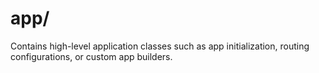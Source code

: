 # app/

Contains high-level application classes such as app initialization, routing configurations, or custom app builders.
